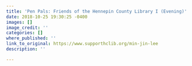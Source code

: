 ```yaml
---
title: 'Pen Pals: Friends of the Hennepin County Library I (Evening)'
date: 2018-10-25 19:30:25 -0400
images: []
image_credit: ''
categories: []
where_published: ''
link_to_original: https://www.supporthclib.org/min-jin-lee
description: ''

---
```


